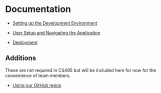 # Documentation

- [Setting up the Development Environment](Development.md)
  

- [User Setup and Navigating the Application](User.md)
  

- [Deployment](Deployment.md)

## Additions

These are not required in CS495 but will be included here for now for the convenience of team members.

- [Using our GitHub repos](GitHub.md)

